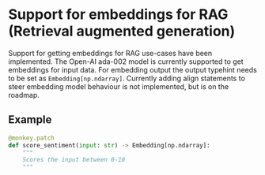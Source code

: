# Support for embeddings  for RAG (Retrieval augmented generation)

Support for getting embeddings for RAG use-cases have been implemented. The Open-AI ada-002 model is currently supported to get embeddings for input data. For embedding output the output typehint needs to be set as  `Embedding[np.ndarray]`. Currently adding align statements to steer embedding model behaviour is not implemented, but is on the roadmap. 


## Example
```python
@monkey.patch
def score_sentiment(input: str) -> Embedding[np.ndarray]:
    """
    Scores the input between 0-10
    """
```

